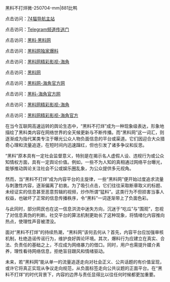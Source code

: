 黑料不打烊微-250704-mm|881比鸭

点击访问：<a href="https://74mao.com/">74猫导航主站</a>

点击访问：<a href="https://74mao.com/">Telegram频道传送门</a>

点击访问：<a href="https://heiliaolvzlu3.pages.dev">黑料·黑料网</a>

点击访问：<a href="https://heiliaoyvnrda.pages.dev">黑料网独家爆料</a>

点击访问：<a href="https://sdfsh.pages.dev/">黑料网精彩影视-海角</a>

点击访问：<a href="https://fge-7ja.pages.dev/">黑料网</a>

点击访问：<a href="https://sdbsd.pages.dev/">黑料网-海角官方网</a>

点击访问：<a href="https://gbs-3wd.pages.dev/">黑料-海角官方网</a>

点击访问：<a href="https://sdfsh.pages.dev/">黑料网精彩影视-海角</a>

点击访问：<a href="https://ert-6he.pages.dev/">黑料网精彩影视-海角官方</a>

在当今互联网高速运转的舆论生态中，“黑料不打烊”成为一种现象级表达，形象地描绘了黑料类内容在网络世界的全天候更新与不断传播。而“黑料网”这一词汇，则逐渐成为指代某类专注于曝光公众人物负面信息的平台或渠道。它们因迎合大众猎奇心理和流量追逐，在短时间内迅速蹿红，但也引发了诸多争议和反思。

“黑料”原本具有一定社会监督意义，特别是在揭示名人虚假人设、违规行为或公众知情权方面，具有一定舆论价值。例如，一些不为人知的真相通过网络平台曝光，能够推动舆论关注社会不公或娱乐圈乱象，为公众提供多元视角。

然而，当“黑料不打烊”成为内容平台的主旋律，一些“黑料网”便开始过度追求流量与刺激性内容，逐渐偏离了初衷。为了吸引点击，它们往往采取断章取义的标题、未经证实的信息甚至恶意剪辑的视频，炒作所谓“猛料”。这类行为不但损害当事人权益，也破坏了正常的信息传播秩序，令“黑料”一词逐渐带上了负面色彩。

与此同时，部分网民也在这一信息洪流中迷失方向，沉迷于“吃瓜”与“围观”，忽视了对信息真伪的判断。社交平台的算法机制更助长了这种现象，将情绪化内容推向热点，使理性声音被湮没。

面对“黑料不打烊”的持续热潮，“黑料网”该何去何从？首先，内容平台应加强审核机制，杜绝造谣传谣行为，维护良好舆论环境。其次，爆料行为应建立在真实、合法、负责任的基础之上，不应成为网络暴力的借口。同时，用户也需提升媒介素养，理性看待网络信息，拒绝盲目跟风和情绪驱动。

未来，若“黑料网”能从单一的流量追逐走向对社会正义、公共话题的有价值呈现，或许它将真正实现从争议走向规范，从负面标签走向公共议题的正面平台。在“黑料不打烊”的时代背景下，内容的边界与责任显得比以往任何时候都更加重要。

